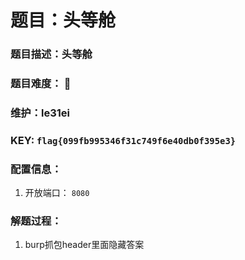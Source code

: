 # 题目：头等舱

### 题目描述：头等舱

### 题目难度： 🌟

### 维护：le31ei

### KEY: `flag{099fb995346f31c749f6e40db0f395e3}`

### 配置信息： 
1. 开放端口： `8080`

### 解题过程：

1. burp抓包header里面隐藏答案


